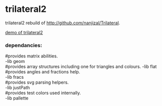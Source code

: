 # trilateral2
trilateral2 rebuild of http://github.com/nanjizal/Trilateral.
  
[demo of trilateral2](https://nanjizal.github.io/trilateral2demo/)
  
### dependancies:  
  
#provides matrix abilities.  
-lib geom    
#provides array structures including one for triangles and colours. 
-lib flat  
#provides angles and fractions help.   
-lib fracs    
#provides svg parsing helpers.  
-lib justPath   
#provides test colors used internally.  
-lib pallette    
